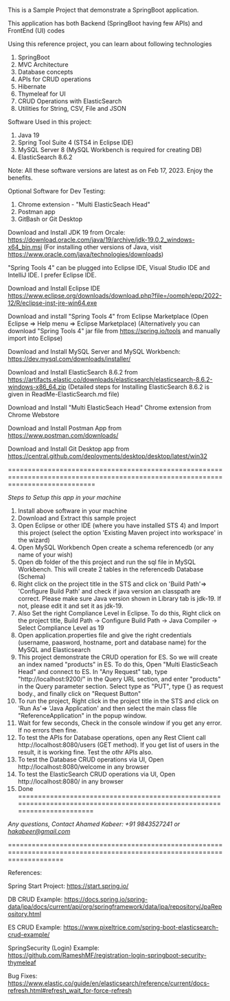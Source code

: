 This is a Sample Project that demonstrate a SpringBoot application.

This application has both Backend (SpringBoot having few APIs) and FrontEnd (UI) codes

Using this reference project, you can learn about following technologies 

1. SpringBoot
2. MVC Architecture
3. Database concepts
4. APIs for CRUD operations
5. Hibernate
6. Thymeleaf for UI
7. CRUD Operations with ElasticSearch
8. Utilities for String, CSV, File and JSON 


Software Used in this project:
1. Java 19
2. Spring Tool Suite 4 (STS4 in Eclipse IDE)
3. MySQL Server 8 (MySQL Workbench is required for creating DB) 
4. ElasticSearch 8.6.2

Note: All these software versions are latest as on Feb 17, 2023.  Enjoy the benefits.

Optional Software for Dev Testing:
1. Chrome extension - "Multi ElasticSeach Head"
2. Postman app
3. GitBash or Git Desktop

Download and Install JDK 19 from Orcale:
https://download.oracle.com/java/19/archive/jdk-19.0.2_windows-x64_bin.msi
(For installing other versions of Java, visit https://www.oracle.com/java/technologies/downloads)

"Spring Tools 4" can be plugged into Eclipse IDE, Visual Studio IDE and IntelliJ IDE. I prefer Eclipse IDE.

Download and Install Eclipse IDE
https://www.eclipse.org/downloads/download.php?file=/oomph/epp/2022-12/R/eclipse-inst-jre-win64.exe

Download and install "Spring Tools 4" from Eclipse Marketplace (Open Eclipse => Help menu => Eclipse Marketplace)
(Alternatively you can download "Spring Tools 4" jar file from https://spring.io/tools and manually import into Eclipse)

Download and Install MySQL Server and MySQL Workbench:
https://dev.mysql.com/downloads/installer/

Download and Install ElasticSearch 8.6.2 from https://artifacts.elastic.co/downloads/elasticsearch/elasticsearch-8.6.2-windows-x86_64.zip
(Detailed steps for Installing ElasticSearch 8.6.2 is given in ReadMe-ElasticSearch.md file)


Download and Install "Multi ElasticSeach Head" Chrome extension from Chrome Webstore

Download and Install Postman App from https://www.postman.com/downloads/

Download and Install Git Desktop app from  https://central.github.com/deployments/desktop/desktop/latest/win32

==================================================================================================================================

*Steps to Setup this app in your machine*
1. Install above software in your machine
2. Download and Extract this sample project
3. Open Eclipse or other IDE (where you have installed STS 4) and Import this project (select the option 'Existing Maven project into workspace' in the wizard)
4. Open MySQL Workbench Open create a schema referencedb (or any name of your wish)
5. Open db folder of the this project and run the sql file in MySQL Workbench.  This will create 2 tables in the referencedb Database (Schema)
6. Right click on the project title in the STS and click on 'Build Path'=> 'Configure Build Path' and check if java version an classpath are correct. Please make sure Java version shown in Library tab is jdk-19. If not, please edit it and set it as jdk-19.
7. Also Set the right Compliance Level in Eclipse. To do this, Right click on the project title, Build Path -> Configure Build Path -> Java Compiler -> Select Compliance Level as 19
8. Open application.properties file and give the right credentials (username, paasword, hostname, port and database name) for the MySQL and Elasticsearch
9. This project demonstrate the CRUD operation for ES. So we will create an index named "products" in ES. To do this, Open "Multi ElasticSeach Head" and connect to ES. In "Any Request" tab, type "http://localhost:9200/" in the Query URL section, and enter "products" in the Query parameter section. Select type as "PUT", type {} as request body., and finally click on "Request Button"
10. To run the project, Right click in the project title in the STS and click on 'Run As'=> 'Java Application' and then select the main class file "ReferenceApplication" in the popup window.
11. Wait for few seconds, Check in the console window if you get any error. If no errors then fine.
12. To test the APIs for Database operations, open any Rest Client call http://localhost:8080/users (GET method). If you get list of users in the result, it is working fine. Test the othr APIs also.
13. To test the Database CRUD operations via UI, Open http://localhost:8080/welcome in any browser
14. To test the ElasticSearch CRUD operations via UI, Open http://localhost:8080/ in any browser
15. Done
=========================================================================================================================

*Any questions, Contact Ahamed Kabeer: +91 9843527241 or hakabeer@gmail.com*

==========================================================================================================================

References:

Spring Start Project:
https://start.spring.io/

DB CRUD Example:
https://docs.spring.io/spring-data/jpa/docs/current/api/org/springframework/data/jpa/repository/JpaRepository.html

ES CRUD Example:
https://www.pixeltrice.com/spring-boot-elasticsearch-crud-example/

SpringSecurity (Login) Example:
https://github.com/RameshMF/registration-login-springboot-security-thymeleaf

Bug Fixes:
https://www.elastic.co/guide/en/elasticsearch/reference/current/docs-refresh.html#refresh_wait_for-force-refresh
